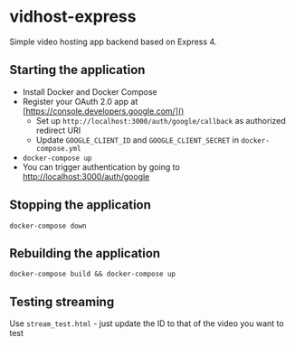 vidhost-express
===============

Simple video hosting app backend based on Express 4.

Starting the application
------------------------

* Install Docker and Docker Compose
* Register your OAuth 2.0 app at [https://console.developers.google.com/]()
    * Set up `http://localhost:3000/auth/google/callback` as authorized redirect URI
    * Update `GOOGLE_CLIENT_ID` and `GOOGLE_CLIENT_SECRET` in `docker-compose.yml`
* `docker-compose up`
* You can trigger authentication by going to [http://localhost:3000/auth/google]()

Stopping the application
------------------------

`docker-compose down`

Rebuilding the application
--------------------------

`docker-compose build && docker-compose up`

Testing streaming
-----------------

Use `stream_test.html` - just update the ID to that of the video you want to test
